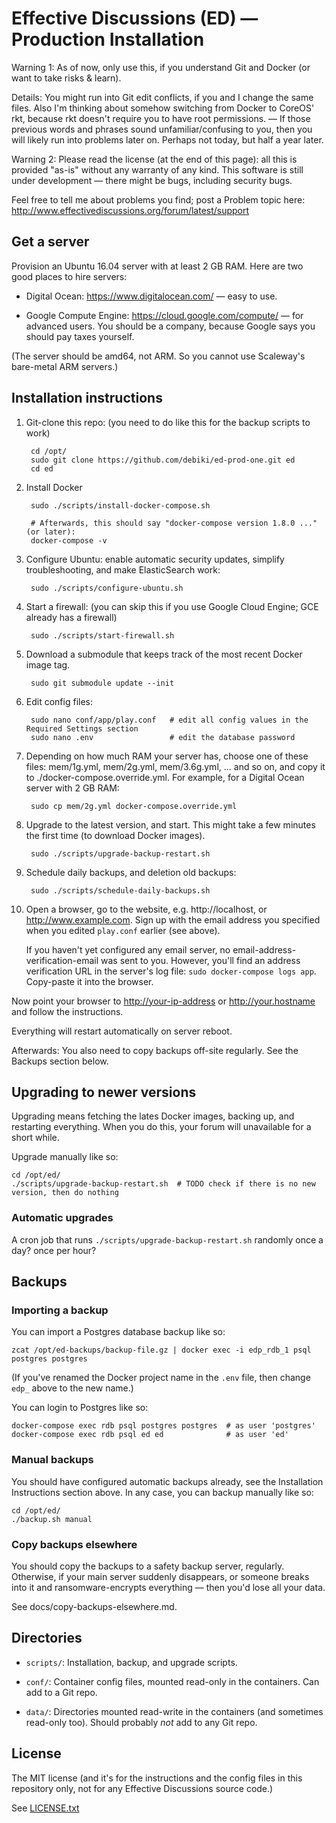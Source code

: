 Effective Discussions (ED) — Production Installation
================

Warning 1: As of now, only use this, if you understand Git and Docker (or
want to take risks & learn).

Details: You might run into Git edit conflicts, if you and I change the same
files. Also I'm thinking about somehow switching from Docker to CoreOS' rkt,
because rkt doesn't require you to have root permissions. — If those previous
words and phrases sound unfamiliar/confusing to you, then you will likely
run into problems later on. Perhaps not today, but half a year later.

Warning 2: Please read the license (at the end of this page): all this is
provided "as-is" without any warranty of any kind. This software is still under
development — there might be bugs, including security bugs.

Feel free to tell me about problems you find; post a Problem topic here:
http://www.effectivediscussions.org/forum/latest/support



Get a server
----------------

Provision an Ubuntu 16.04 server with at least 2 GB RAM. Here are two good
places to hire servers:

- Digital Ocean: https://www.digitalocean.com/ — easy to use.

- Google Compute Engine: https://cloud.google.com/compute/
  — for advanced users. You should be a company, because Google says you should pay taxes yourself.

(The server should be amd64, not ARM. So you cannot use Scaleway's bare-metal
ARM servers.)


Installation instructions
----------------

1. Git-clone this repo: (you need to do like this for the backup scripts to work)

        cd /opt/
        sudo git clone https://github.com/debiki/ed-prod-one.git ed
        cd ed

1. Install Docker

        sudo ./scripts/install-docker-compose.sh

        # Afterwards, this should say "docker-compose version 1.8.0 ..." (or later):
        docker-compose -v

1. Configure Ubuntu: enable automatic security updates, simplify troubleshooting,
   and make ElasticSearch work:

        sudo ./scripts/configure-ubuntu.sh


1. Start a firewall: (you can skip this if you use Google Cloud Engine; GCE already has a firewall)

        sudo ./scripts/start-firewall.sh


1. Download a submodule that keeps track of the most recent Docker image tag.

        sudo git submodule update --init

1. Edit config files:

        sudo nano conf/app/play.conf   # edit all config values in the Required Settings section
        sudo nano .env                 # edit the database password

1. Depending on how much RAM your server has, choose one of these files:
   mem/1g.yml, mem/2g.yml, mem/3.6g.yml, ... and so on,
   and copy it to ./docker-compose.override.yml. For example, for
   a Digital Ocean server with 2 GB RAM:

        sudo cp mem/2g.yml docker-compose.override.yml

1. Upgrade to the latest version, and start. This might take a few minutes
   the first time (to download Docker images).

        sudo ./scripts/upgrade-backup-restart.sh

1. Schedule daily backups, and deletion old backups:

        sudo ./scripts/schedule-daily-backups.sh

1. Open a browser, go to the website, e.g. http://localhost, or http://www.example.com.
   Sign up with the email address you specified when you edited `play.conf` earlier (see above).

   If you haven't yet configured any email server, no email-address-verification-email was sent to
   you. However, you'll find an address verification URL in the server's log file:
   `sudo docker-compose logs app`. Copy-paste it into the browser.


Now point your browser to <http://your-ip-address> or <http://your.hostname> and follow
the instructions.

Everything will restart automatically on server reboot.


Afterwards: You also need to copy backups off-site regularly. See the Backups section below.


Upgrading to newer versions
----------------

Upgrading means fetching the lates Docker images, backing up, and restarting
everything. When you do this, your forum will unavailable for a short while.

Upgrade manually like so:

    cd /opt/ed/
    ./scripts/upgrade-backup-restart.sh  # TODO check if there is no new version, then do nothing


### Automatic upgrades

A cron job that runs `./scripts/upgrade-backup-restart.sh` randomly once a day? once per hour?



Backups
----------------

### Importing a backup

You can import a Postgres database backup like so:

    zcat /opt/ed-backups/backup-file.gz | docker exec -i edp_rdb_1 psql postgres postgres

(If you've renamed the Docker project name in the `.env` file, then change
`edp_` above to the new name.)

You can login to Postgres like so:

    docker-compose exec rdb psql postgres postgres  # as user 'postgres'
    docker-compose exec rdb psql ed ed              # as user 'ed'


### Manual backups

You should have configured automatic backups already, see the Installation
Instructions section above. In any case, you can backup manually like so:

    cd /opt/ed/
    ./backup.sh manual


### Copy backups elsewhere

You should copy the backups to a safety backup server, regularly. Otherwise, if your main server suddenly disappears, or someone breaks into it and ransomware-encrypts everything — then you'd lose all your data.

See docs/copy-backups-elsewhere.md.



Directories
----------------

- `scripts/`: Installation, backup, and upgrade scripts.

- `conf/`: Container config files, mounted read-only in the containers. Can add to a Git repo.

- `data/`: Directories mounted read-write in the containers (and sometimes read-only too).
            Should probably _not_ add to any Git repo.



License
----------------

The MIT license (and it's for the instructions and the config files in this
repository only, not for any Effective Discussions source code.)

See [LICENSE.txt](LICENSE.txt)

<!-- vim: set et ts=2 sw=2 tw=0 fo=r : -->
